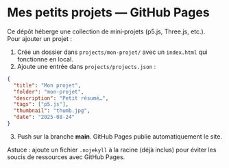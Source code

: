 # Mes petits projets — GitHub Pages

Ce dépôt héberge une collection de mini‑projets (p5.js, Three.js, etc.).  
Pour ajouter un projet :
1. Crée un dossier dans `projects/mon-projet/` avec un `index.html` qui fonctionne en local.
2. Ajoute une entrée dans `projects/projects.json` :
```json
{
  "title": "Mon projet",
  "folder": "mon-projet",
  "description": "Petit résumé…",
  "tags": ["p5.js"],
  "thumbnail": "thumb.jpg",
  "date": "2025‑08‑24"
}
```
3. Push sur la branche **main**. GitHub Pages publie automatiquement le site.

Astuce : ajoute un fichier `.nojekyll` à la racine (déjà inclus) pour éviter les soucis de ressources avec GitHub Pages.
